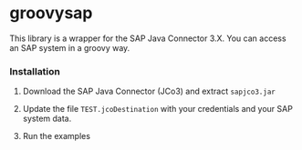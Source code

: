 # groovysap
This library is a wrapper for the SAP Java Connector 3.X. You can access an SAP system in a groovy way.

### Installation

1. Download the SAP Java Connector (JCo3) and extract `sapjco3.jar` 

2. Update the file `TEST.jcoDestination` with your credentials and your SAP system data.

3. Run the examples 
